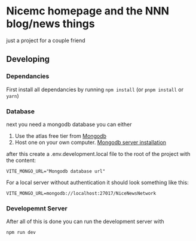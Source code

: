 # Nicemc homepage and the NNN blog/news things
just a project for a couple friend


## Developing

### Dependancies

First install all dependancies by running `npm install` (or `pnpm install` or `yarn`)

### Database

next you need a mongodb database you can either
1. Use the atlas free tier from [Mongodb](https://www.mongodb.com/)
2. Host one on your own computer. [Mongodb server installation](https://www.mongodb.com/docs/manual/installation/)

after this create a .env.development.local file to the root of the project with the content:

`VITE_MONGO_URL="Mongodb database url"`

For a local server without authentication it should look something like this:

`VITE_MONGO_URL=mongodb://localhost:27017/NiceNewsNetwork`

### Developemnt Server

After all of this is done you can run the development server with 

```bash
npm run dev
```
